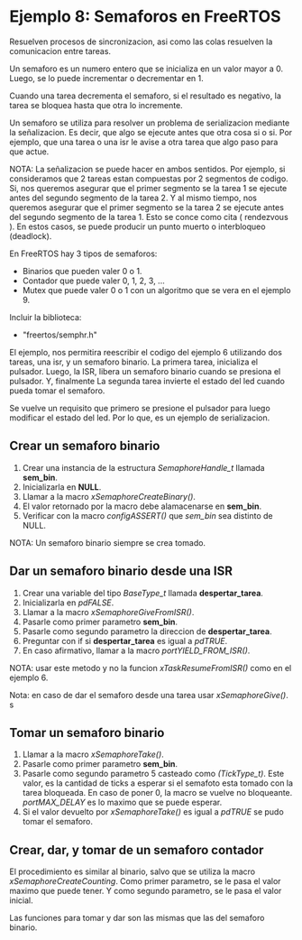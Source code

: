 # Ejemplo 8: Semaforos en FreeRTOS

Resuelven procesos de sincronizacion, asi como las colas resuelven la comunicacion entre tareas.

Un semaforo es un numero entero que se inicializa en un valor mayor a 0. Luego, se lo puede incrementar o decrementar en 1.

Cuando una tarea decrementa el semaforo, si el resultado es negativo, la tarea se bloquea hasta que otra lo incremente.

Un semaforo se utiliza para resolver un problema de serializacion mediante la señalizacion. Es decir, que algo se ejecute antes que otra cosa si o si. Por ejemplo, que una tarea o una isr le avise a otra tarea que algo paso para que actue.

NOTA: La señalizacion se puede hacer en ambos sentidos. Por ejemplo, si consideramos que 2 tareas estan compuestas por 2 segmentos de codigo. Si, nos queremos asegurar que el primer segmento se la tarea 1 se ejecute antes del segundo segmento de la tarea 2. Y al mismo tiempo, nos queremos asegurar que el primer segmento se la tarea 2 se ejecute antes del segundo segmento de la tarea 1. Esto se conce como cita ( rendezvous ). En estos casos, se puede producir un punto muerto o interbloqueo (deadlock).

En FreeRTOS hay 3 tipos de semaforos:

- Binarios que pueden valer 0 o 1.
- Contador que puede valer 0, 1, 2, 3, ...
- Mutex que puede valer 0 o 1 con un algoritmo que se vera en el ejemplo 9.

Incluir la biblioteca:

- "freertos/semphr.h"

El ejemplo, nos permitira reescribir el codigo del ejemplo 6 utilizando dos tareas, una isr, y un semaforo binario. La primera tarea, inicializa el pulsador. Luego, la ISR, libera un semaforo binario cuando se presiona el pulsador. Y, finalmente La segunda tarea invierte el estado del led cuando pueda tomar el semaforo.

Se vuelve un requisito que primero se presione el pulsador para luego modificar el estado del led. Por lo que, es un ejemplo de serializacion.

## Crear un semaforo binario

1. Crear una instancia de la estructura _SemaphoreHandle_t_ llamada **sem_bin**.
2. Inicializarla en **NULL**.
3. Llamar a la macro _xSemaphoreCreateBinary()_.
4. El valor retornado por la macro debe alamacenarse en **sem_bin**.
5. Verificar con la macro _configASSERT()_ que _sem_bin_ sea distinto de NULL.

NOTA: Un semaforo binario siempre se crea tomado.

## Dar un semaforo binario desde una ISR

1. Crear una variable del tipo _BaseType_t_ llamada **despertar_tarea**.
2. Inicializarla en _pdFALSE_.
3. Llamar a la macro _xSemaphoreGiveFromISR()_.
4. Pasarle como primer parametro **sem_bin**.
5. Pasarle como segundo parametro la direccion de **despertar_tarea**.
6. Preguntar con if si **despertar_tarea** es igual a _pdTRUE_.
7. En caso afirmativo, llamar a la macro _portYIELD_FROM_ISR()_.

NOTA: usar este metodo y no la funcion _xTaskResumeFromISR()_ como en el ejemplo 6.

Nota: en caso de dar el semaforo desde una tarea usar _xSemaphoreGive()_.
s

## Tomar un semaforo binario

1. Llamar a la macro _xSemaphoreTake()_.
2. Pasarle como primer parametro **sem_bin**.
3. Pasarle como segundo parametro 5 casteado como _(TickType_t)_. Este valor, es la cantidad de ticks a esperar si el semafoto esta tomado con la tarea bloqueada. En caso de poner 0, la macro se vuelve no bloqueante. _portMAX_DELAY_ es lo maximo que se puede esperar.
4. Si el valor devuelto por _xSemaphoreTake()_ es igual a _pdTRUE_ se pudo tomar el semaforo.

## Crear, dar, y tomar de un semaforo contador

El procedimiento es similar al binario, salvo que se utiliza la macro _xSemaphoreCreateCounting_. Como primer parametro, se le pasa el valor maximo que puede tener. Y como segundo parametro, se le pasa el valor inicial.

Las funciones para tomar y dar son las mismas que las del semaforo binario.
